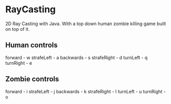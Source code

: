 # RayCasting

2D Ray Casting with Java. With a top down human zombie killing game built on top of it.

Human controls
------------------
forward - w
strafeLeft - a
backwards - s
strafeRight - d
turnLeft - q
turnRight - e

Zombie controls
------------------
forward - i
strafeLeft - j
backwards - k
strafeRight - l
turnLeft - u
turnRight - o